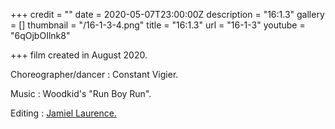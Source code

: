 +++
credit = ""
date = 2020-05-07T23:00:00Z
description = "16:1.3"
gallery = []
thumbnail = "/16-1-3-4.png"
title = "16:1.3"
url = "16-1-3"
youtube = "6qOjbOIlnk8"

+++
film created in August 2020.

Choreographer/dancer : Constant Vigier.

Music : Woodkid's "Run Boy Run".

Editing : [Jamiel Laurence.](https://www.jamiellaurence.com/)